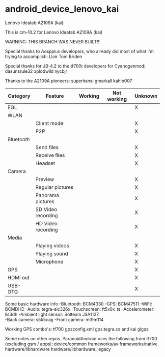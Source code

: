 android_device_lenovo_kai
=========================

Lenovo Ideatab A2109A (kai)

This is cm-10.2 for Lenovo Ideatab A2109A (kai)

WARNING: THIS BRANCH WAS NEVER BUILT!!!

Special thanks to Aospplus developers, who already did most of what I'm trying to accomplish:
  Lloir
  Tom Briden

Special thanks for JB-4.2 to the tf700t developers for Cyanogenmod:
  dasunsrule32
  xplodwild
  nycbjr

Thanks to the A2109A pioneers:
  superhansi
  gmarkall
  kahlo007

|Category |Feature |Working |Not working |Unknown |
|---------|--------|--------|------------|--------|
|EGL | | | |X |
|WLAN | | | | |
|  |Client mode | | |X |
|  |P2P | | |X |
|Bluetooth | | | |
|  |Send files | | |X |
|  |Receive files | | |X |
|  |Headset | | |X |
|Camera | | | | |
|  |Preview | | |X |
|  |Regular pictures | | |X |
|  |Panorama pictures | | |X |
|  |SD Video recording | | |X |
|  |HD Video recording | | |X |
|Media | | | | |
|  |Playing videos | | |X |
|  |Playing sound | | |X |
|  |Microphone | | |X |
|GPS | | | |X |
|HDMI out | | | |X |
|USB-OTG | | | |X |

Some basic hardware info
-Bluetooth: BCM4330
-GPS: BCM47511
-WiFi: BCMDHD
-Audio: tegra-aic326x
-Touchscreen: ft5x0x_ts
-Accelerometer: lis3dh
-Ambient light sensor: Solteam JSA1127	
-Back camera: s5k5cag
-Front camera: mt9m114

Working GPS combo's:
tf700 gpsconfig.xml gps.tegra.so and kai glgps

Some notes on other repos. ParanoidAndroid uses the following from tf700 (excluding gsm / apps):
device/common
frameworks/av
frameworks/native
hardware/libhardware
hardware/libhardware_legacy
